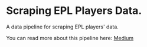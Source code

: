 
# Scraping EPL Players Data.

A data pipeline for scraping EPL players' data.

You can read more about this pipeline here: [Medium](https://medium.com/@shimanges/building-your-first-data-engineering-project-on-aws-8da99d357a1a)


